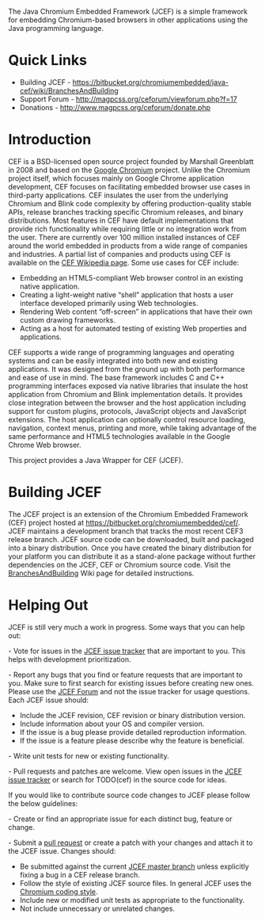 The Java Chromium Embedded Framework (JCEF) is a simple framework for embedding Chromium-based browsers in other applications using the Java programming language.

# Quick Links

* Building JCEF - https://bitbucket.org/chromiumembedded/java-cef/wiki/BranchesAndBuilding
* Support Forum - http://magpcss.org/ceforum/viewforum.php?f=17
* Donations - http://www.magpcss.org/ceforum/donate.php

# Introduction

CEF is a BSD-licensed open source project founded by Marshall Greenblatt in 2008 and based on the [Google Chromium](http://www.chromium.org/Home) project. Unlike the Chromium project itself, which focuses mainly on Google Chrome application development, CEF focuses on facilitating embedded browser use cases in third-party applications. CEF insulates the user from the underlying Chromium and Blink code complexity by offering production-quality stable APIs, release branches tracking specific Chromium releases, and binary distributions. Most features in CEF have default implementations that provide rich functionality while requiring little or no integration work from the user. There are currently over 100 million installed instances of CEF around the world embedded in products from a wide range of companies and industries. A partial list of companies and products using CEF is available on the [CEF Wikipedia page](http://en.wikipedia.org/wiki/Chromium_Embedded_Framework#Applications_using_CEF). Some use cases for CEF include:

* Embedding an HTML5-compliant Web browser control in an existing native application.
* Creating a light-weight native “shell” application that hosts a user interface developed primarily using Web technologies.
* Rendering Web content “off-screen” in applications that have their own custom drawing frameworks.
* Acting as a host for automated testing of existing Web properties and applications.

CEF supports a wide range of programming languages and operating systems and can be easily integrated into both new and existing applications. It was designed from the ground up with both performance and ease of use in mind. The base framework includes C and C++ programming interfaces exposed via native libraries that insulate the host application from Chromium and Blink implementation details. It provides close integration between the browser and the host application including support for custom plugins, protocols, JavaScript objects and JavaScript extensions. The host application can optionally control resource loading, navigation, context menus, printing and more, while taking advantage of the same performance and HTML5 technologies available in the Google Chrome Web browser.

This project provides a Java Wrapper for CEF (JCEF).

# Building JCEF

The JCEF project is an extension of the Chromium Embedded Framework (CEF) project hosted at https://bitbucket.org/chromiumembedded/cef/. JCEF maintains a development branch that tracks the most recent CEF3 release branch. JCEF source code can be downloaded, built and packaged into a binary distribution. Once you have created the binary distribution for your platform you can distribute it as a stand-alone package without further dependencies on the JCEF, CEF or Chromium source code. Visit the [BranchesAndBuilding](https://bitbucket.org/chromiumembedded/java-cef/wiki/BranchesAndBuilding) Wiki page for detailed instructions.

# Helping Out

JCEF is still very much a work in progress. Some ways that you can help out:

\- Vote for issues in the [JCEF issue tracker](https://bitbucket.org/chromiumembedded/java-cef/issues?status=new&status=open) that are important to you. This helps with development prioritization.

\- Report any bugs that you find or feature requests that are important to you. Make sure to first search for existing issues before creating new ones. Please use the [JCEF Forum](http://magpcss.org/ceforum/viewforum.php?f=17) and not the issue tracker for usage questions. Each JCEF issue should:

* Include the JCEF revision, CEF revision or binary distribution version.
* Include information about your OS and compiler version.
* If the issue is a bug please provide detailed reproduction information.
* If the issue is a feature please describe why the feature is beneficial.

\- Write unit tests for new or existing functionality.

\- Pull requests and patches are welcome. View open issues in the [JCEF issue tracker](https://bitbucket.org/chromiumembedded/java-cef/issues?status=new&status=open) or search for TODO(cef) in the source code for ideas.

If you would like to contribute source code changes to JCEF please follow the below guidelines:

\- Create or find an appropriate issue for each distinct bug, feature or change. 

\- Submit a [pull request](https://bitbucket.org/chromiumembedded/java-cef/wiki/ContributingWithGit) or create a patch with your changes and attach it to the JCEF issue. Changes should:

* Be submitted against the current [JCEF master branch](https://bitbucket.org/chromiumembedded/java-cef/src/?at=master) unless explicitly fixing a bug in a CEF release branch.
* Follow the style of existing JCEF source files. In general JCEF uses the [Chromium coding style](http://www.chromium.org/developers/coding-style).
* Include new or modified unit tests as appropriate to the functionality.
* Not include unnecessary or unrelated changes.